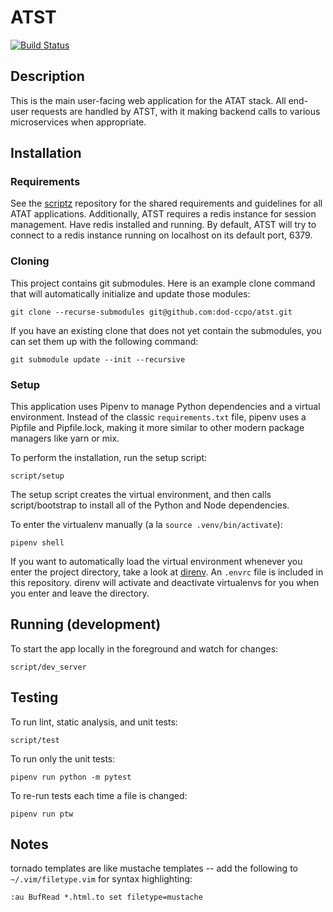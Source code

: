 
# ATST

[![Build Status](https://travis-ci.org/dod-ccpo/atst.svg?branch=master)](https://travis-ci.org/dod-ccpo/atst)

## Description

This is the main user-facing web application for the ATAT stack. All end-user
requests are handled by ATST, with it making backend calls to various
microservices when appropriate.

## Installation

### Requirements
See the [scriptz](https://github.com/dod-ccpo/scriptz) repository for the shared 
requirements and guidelines for all ATAT applications.
Additionally, ATST requires a redis instance for session management. Have redis 
installed and running. By default, ATST will try to connect to a redis instance 
running on localhost on its default port, 6379.

### Cloning
This project contains git submodules. Here is an example clone command that will 
automatically initialize and update those modules:

    git clone --recurse-submodules git@github.com:dod-ccpo/atst.git

If you have an existing clone that does not yet contain the submodules, you can 
set them up with the following command:

    git submodule update --init --recursive

### Setup
This application uses Pipenv to manage Python dependencies and a virtual
environment. Instead of the classic `requirements.txt` file, pipenv uses a 
Pipfile and Pipfile.lock, making it more similar to other modern package managers 
like yarn or mix.

To perform the installation, run the setup script:

    script/setup

The setup script creates the virtual environment, and then calls script/bootstrap 
to install all of the Python and Node dependencies.

To enter the virtualenv manually (a la `source .venv/bin/activate`):

    pipenv shell

If you want to automatically load the virtual environment whenever you enter the 
project directory, take a look at [direnv](https://direnv.net/).  An `.envrc` 
file is included in this repository.  direnv will activate and deactivate 
virtualenvs for you when you enter and leave the directory.


## Running (development)

To start the app locally in the foreground and watch for changes:

    script/dev_server

## Testing

To run lint, static analysis, and unit tests:

    script/test

To run only the unit tests:

    pipenv run python -m pytest

To re-run tests each time a file is changed:

    pipenv run ptw

## Notes

tornado templates are like mustache templates -- add the
following to `~/.vim/filetype.vim` for syntax highlighting:

    :au BufRead *.html.to set filetype=mustache

